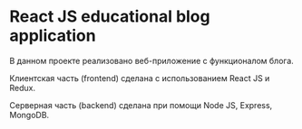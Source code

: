 # React JS educational blog application #

В данном проекте реализовано веб-приложение с функционалом блога.

Клиентская часть (frontend) сделана с использованием React JS и Redux.

Серверная часть (backend) сделана при помощи Node JS, Express, MongoDB.
